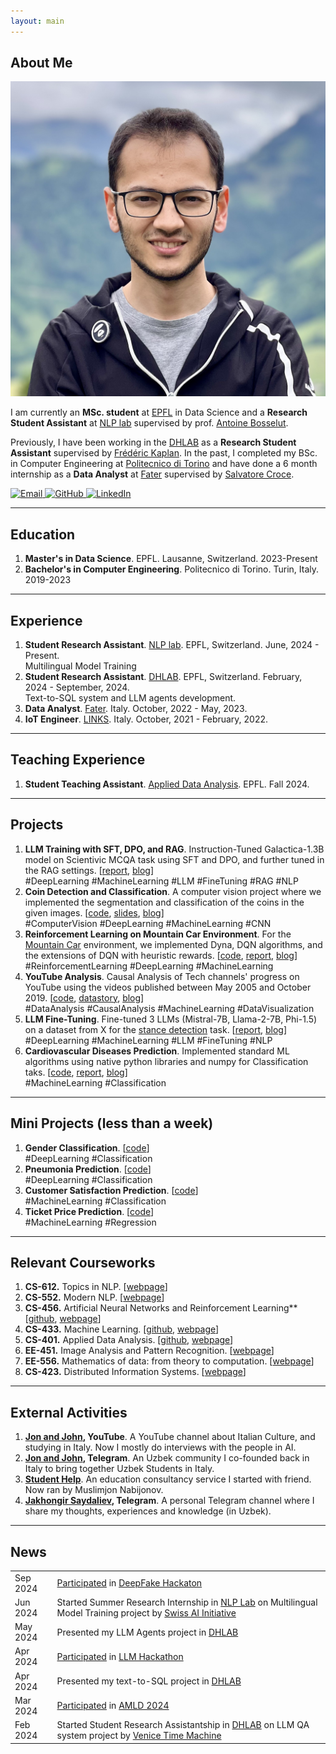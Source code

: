 ```yaml
---
layout: main
---
```

## <span class="section-bar"></span> About Me

<img class="profile-picture" src="profile-picture.jpeg">

I am currently an **MSc. student** at [EPFL](https://epfl.ch) in Data Science and a **Research Student Assistant** at [NLP lab](https://nlp.epfl.ch) supervised by prof. [Antoine Bosselut](https://atcbosselut.github.io/). 

Previously, I have been working in the [DHLAB](https://www.epfl.ch/labs/dhlab/) as a **Research Student Assistant** supervised by [Frédéric Kaplan](https://people.epfl.ch/frederic.kaplan?lang=en). In the past, I completed my BSc. in Computer Engineering at [Politecnico di Torino](https://www.google.com/search?client=safari&rls=en&q=politecnico+di+torino&ie=UTF-8&oe=UTF-8) and have done a 6 month internship as a **Data Analyst** at [Fater](https://www.fatergroup.com/en) supervised by [Salvatore Croce](https://www.researchgate.net/profile/Salvatore-Croce).

<p align="left">
  <a href="mailto:jakhongir.saydaliev@epfl.ch" target="_blank">
    <img src="https://img.icons8.com/ios-filled/50/000000/email.png" alt="Email" style="width:20px; height:20px;" />
  </a>
  <a href="https://github.com/Jakhongir0103" target="_blank">
    <img src="https://img.icons8.com/ios-filled/50/000000/github.png" alt="GitHub" style="width:20px; height:20px;" />
  </a>
  <a href="https://linkedin.com/in/jakhongir-saydaliev-0103" target="_blank">
    <img src="https://img.icons8.com/ios-filled/50/000000/linkedin.png" alt="LinkedIn" style="width:20px; height:20px;" />
  </a>
</p>

---

## <span class="section-bar"></span> Education

1. **Master's in Data Science**. EPFL. Lausanne, Switzerland. <span class="dates">2023-Present</span>
2. **Bachelor's in Computer Engineering**. Politecnico di Torino. Turin, Italy. <span class="dates">2019-2023</span>

---

## <span class="section-bar"></span> Experience

1. **Student Research Assistant**. [NLP lab](https://nlp.epfl.ch). EPFL, Switzerland. <span class="dates">June, 2024 - Present.</span> <br> Multilingual Model Training
2. **Student Research Assistant**. [DHLAB](https://www.epfl.ch/labs/dhlab/). EPFL, Switzerland. <span class="dates">February, 2024 - September, 2024.</span> <br> Text-to-SQL system and LLM agents development.
3. **Data Analyst**. [Fater](https://www.fatergroup.com/en). Italy. <span class="dates">October, 2022 - May, 2023.</span>
4. **IoT Engineer**. [LINKS](https://linksfoundation.com/en/). Italy. <span class="dates">October, 2021 - February, 2022.</span>

--- 

## <span class="section-bar"></span> Teaching Experience

1. **Student Teaching Assistant**. [Applied Data Analysis](https://epfl-ada.github.io/teaching/fall2024/cs401/). EPFL. <span class="dates">Fall 2024.</span>

---

## <span class="section-bar"></span> Projects
1. **LLM Training with SFT, DPO, and RAG**. Instruction-Tuned Galactica-1.3B model on Scientivic MCQA task using SFT and DPO, and further tuned in the RAG settings. [[report](https://github.com/Jakhongir0103/sft-dpo-rag-training/blob/main/pdfs/report.pdf), [blog]()] <br> <span class="tag">#DeepLearning</span> <span class="tag">#MachineLearning</span> <span class="tag">#LLM</span> <span class="tag">#FineTuning</span> <span class="tag">#RAG</span> <span class="tag">#NLP</span>
2. **Coin Detection and Classification**. A computer vision project where we implemented the segmentation and classification of the coins in the given images. [[code](https://github.com/Jakhongir0103/Coin-segmentation-and-classification), [slides](https://github.com/Jakhongir0103/Coin-segmentation-and-classification/blob/main/slides.pdf), [blog]()] <br> <span class="tag">#ComputerVision</span> <span class="tag">#DeepLearning</span> <span class="tag">#MachineLearning</span> <span class="tag">#CNN</span>
3. **Reinforcement Learning on Mountain Car Environment**. For the [Mountain Car](https://www.gymlibrary.dev/environments/classic_control/mountain_car/) environment, we implemented Dyna, DQN algorithms, and the extensions of DQN with heuristic rewards. [[code](https://github.com/Jakhongir0103/mountain-car-reinforcement-learning), [report](https://github.com/Jakhongir0103/mountain-car-reinforcement-learning/blob/main/pdf/report.pdf), [blog]()] <br> <span class="tag">#ReinforcementLearning</span> <span class="tag">#DeepLearning</span> <span class="tag">#MachineLearning</span>
4. **YouTube Analysis**. Causal Analysis of Tech channels' progress on YouTube using the videos published between May 2005 and October 2019. [[code](https://github.com/Jakhongir0103/A-recipe-for-a-successful-tech-review-channel), [datastory](https://jakhongir0103.github.io/datastory/), [blog]()] <br> <span class="tag">#DataAnalysis</span> <span class="tag">#CausalAnalysis</span> <span class="tag">#MachineLearning</span> <span class="tag">#DataVisualization</span>
5. **LLM Fine-Tuning**. Fine-tuned 3 LLMs (Mistral-7B, Llama-2-7B, Phi-1.5) on a dataset from X for the [stance detection](https://paperswithcode.com/task/stance-detection) task. [[report](https://github.com/Jakhongir0103/Machine-Learning_EPFL/blob/master/projects/project2/project2_report.pdf), [blog]()] <br> <span class="tag">#DeepLearning</span> <span class="tag">#MachineLearning</span> <span class="tag">#LLM</span> <span class="tag">#FineTuning</span> <span class="tag">#NLP</span>
6. **Cardiovascular Diseases Prediction**. Implemented standard ML algorithms using native python libraries and numpy for Classification taks. [[code](https://github.com/Jakhongir0103/Cardiovascular-Diseases-Prediction), [report](https://github.com/Jakhongir0103/Cardiovascular-Diseases-Prediction/blob/main/pdfs/project1_report.pdf), [blog]()] <br> <span class="tag">#MachineLearning</span> <span class="tag">#Classification</span>

---

## <span class="section-bar"></span> Mini Projects (less than a week)
1. **Gender Classification**. [[code](github.com/Jakhongir0103/Gender_classification_model)] <br> <span class="tag">#DeepLearning</span> <span class="tag">#Classification
2. **Pneumonia Prediction**. [[code](github.com/Jakhongir0103/ML-DL_projects/blob/main/Pneumonia_recognition.ipynb)] <br> <span class="tag">#DeepLearning</span> <span class="tag">#Classification</span>
3. **Customer Satisfaction Prediction**. [[code](github.com/Jakhongir0103/ML-DL_projects/blob/main/Airline_customer_satisfaction.ipynb)] <br> <span class="tag">#MachineLearning</span> <span class="tag">#Classification</span>
4. **Ticket Price Prediction**. [[code](github.com/Jakhongir0103/ML-DL_projects/blob/main/airplane_ticket_price_prediction.ipynb)] <br><span class="tag">#MachineLearning</span> <span class="tag">#Regression</span>

---

## <span class="section-bar"></span> Relevant Courseworks
1. **CS-612.** Topics in NLP. [[webpage](https://edu.epfl.ch/coursebook/en/topics-in-natural-language-processing-CS-612)]
2. **CS-552.** Modern NLP. [[webpage](https://edu.epfl.ch/coursebook/en/modern-natural-language-processing-CS-552)]
3. **CS-456.** Artificial Neural Networks and Reinforcement Learning** [[github](https://github.com/Jakhongir0103/Artificial-NN_and_RL), [webpage](https://edu.epfl.ch/coursebook/en/deep-reinforcement-learning-CS-456)]
4. **CS-433.** Machine Learning. [[github](https://github.com/Jakhongir0103/Machine-Learning_EPFL), [webpage](https://www.epfl.ch/labs/mlo/machine-learning-cs-433-2023/)]
5. **CS-401.** Applied Data Analysis. [[github](https://github.com/Jakhongir0103/Applied-Data-Analysis_EPFL), [webpage](https://epfl-ada.github.io/teaching/fall2023/cs401/)]
6. **EE-451.** Image Analysis and Pattern Recognition. [[webpage](https://edu.epfl.ch/coursebook/en/image-analysis-and-pattern-recognition-EE-451)]
7. **EE-556.** Mathematics of data: from theory to computation. [[webpage](https://edu.epfl.ch/coursebook/en/mathematics-of-data-from-theory-to-computation-EE-556)]
8. **CS-423.** Distributed Information Systems. [[webpage](https://edu.epfl.ch/coursebook/en/distributed-information-systems-CS-423)]

---

## <span class="section-bar"></span> External Activities
1. **[Jon and John](https://www.youtube.com/@jonandjohn7726), YouTube**. A YouTube channel about Italian Culture, and studying in Italy. Now I mostly do interviews with the people in AI.
2. **[Jon and John](https://t.me/Study_in_Italy_SH), Telegram**. An Uzbek community I co-founded back in Italy to bring together Uzbek Students in Italy.
3. **[Student Help](https://www.youtube.com/@studenthelp2156)**. An education consultancy service I started with friend. Now ran by Muslimjon Nabijonov.
4. **[Jakhongir Saydaliev](t.me/jakhongir_saydaliev), Telegram**. A personal Telegram channel where I share my thoughts, experiences and knowledge (in Uzbek).

---

## <span class="section-bar"></span> News
<table>
  <tr>
    <td>Sep 2024</td>
    <td><a href="https://deepfake-minihackaton.my.canva.site/">Participated</a> in <a href="https://memento.epfl.ch/event/deepfake-mini-hackathon/">DeepFake Hackaton</a></td>
  </tr>
  <tr>
    <td>Jun 2024</td>
    <td>Started Summer Research Internship in <a href="https://nlp.epfl.ch">NLP Lab</a> on Multilingual Model Training project by <a href="https://www.swiss-ai.org">Swiss AI Initiative</a></td>
  </tr>
  <tr>
    <td>May 2024</td>
    <td>Presented my LLM Agents project in <a href="https://www.epfl.ch/labs/dhlab/">DHLAB</a></td>
  </tr>
  <tr>
    <td>Apr 2024</td>
    <td><a href="https://github.com/Jakhongir0103/Coding_interview_bot">Participated</a> in <a href="https://www.linkedin.com/posts/lauzhack_hackathon-llms-genai-activity-7189548347953750016-CaxD/">LLM Hackathon</a></td>
  </tr>
  <tr>
    <td>Apr 2024</td>
    <td>Presented my text-to-SQL project in <a href="https://www.epfl.ch/labs/dhlab/">DHLAB</a></td>
  </tr>
  <tr>
    <td>Mar 2024</td>
    <td><a href="https://drive.google.com/drive/folders/1teC1REyTPTpRIVsZiywHxBddBd7KoKE0">Participated</a> in <a href="https://2024.appliedmldays.org">AMLD 2024</a></td>
  </tr>
  <tr>
    <td>Feb 2024</td>
    <td>Started Student Research Assistantship in <a href="https://www.epfl.ch/labs/dhlab/">DHLAB</a> on LLM QA system project by <a href="https://www.epfl.ch/research/domains/venice-time-machine/">Venice Time Machine</a></td>
  </tr>
</table>

